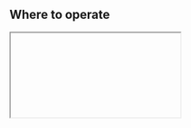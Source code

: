 ## Where to operate 

<section>
  <iframe data-src="https://github.com/MikkelMathiasen23/NYC_taxi_project/blob/gh-pages/_includes/plot.html"></iframe>
</section>
